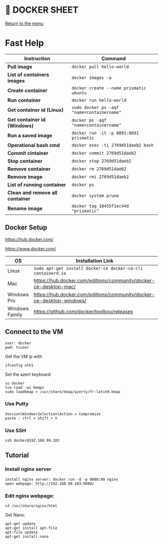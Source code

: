 # :whale: DOCKER SHEET
[Return to the menu](../README.md)
# Fast Help
Instruction | Command
------------ | -------------
**Pull image** | ```docker pull hello-world```
**List of containers images** | ```docker images -a```
**Create container** | ```docker create --name prismatic ubuntu```
**Run container** | ```docker run hello-world```
**Get container id (Linux)** | ```sudo docker ps -aqf "name=containername"```
**Get container id (Windows)** | ```docker ps -aqf "name=containername"```
**Run a saved image** | ```docker run -it -p 8091:8091 prismatic```
**Operational bash cmd** | ```docker exec -ti 2769d51daeb2 bash```
**Commit cintainer** | ```docker commit 2769d51daeb2``` 
**Stop container** | ```docker stop 2769d51daeb2``` 
**Remove container** | ```docker rm 2769d51daeb2 ```
**Remove image** | ```docker rmi 2769d51daeb2 ```
**List of running container** | ```docker ps```
**Clean and remove all container** | ```docker system prune```
**Rename image** | ```docker tag 18455f1ec44d "prismatic" ```

## Docker Setup
https://hub.docker.com/

https://www.docker.com/

OS | Installation Link
------------ | -------------
Linux |  ```sudo apt-get install docker-ce docker-ce-cli containerd.io```
Mac | https://hub.docker.com/editions/community/docker-ce-desktop-mac/
Windows Pro | https://hub.docker.com/editions/community/docker-ce-desktop-windows/
Windows Family | https://github.com/docker/toolbox/releases

## Connect to the VM
```
user: docker
pwd: tcuser
```
Get the VM ip with 
```
ifconfig eth1
```
Set the azert keyboard
```
su docker
tce-load -wi kmaps
sudo loadkmap < /usr/share/kmap/azerty/fr-latin9.kmap
```

### Use Putty
```
Session\Window\Selection\Action = Compromise
paste : ctrl + shift + V
```
### Use SSH
```
ssh docker@192.168.99.103
```
## Tutorial
### Install nginx server
```
install nginx server: docker run -d -p 8080:80 nginx
open webpage: http://192.168.99.103:8080/
```
### Edit nginx webpage:
```
cd /usr/share/nginx/html
```
Get Nano:
```
apt-get update
apt-get install apt-file
apt-file update
apt-get install nano
```

